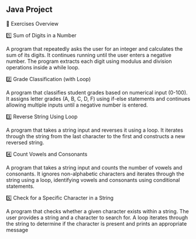## Java Project

📌 Exercises Overview

1️⃣ Sum of Digits in a Number

A program that repeatedly asks the user for an integer and calculates the sum of its digits. It continues running until the user enters a negative number. The program extracts each digit using modulus and division operations inside a while loop.

2️⃣ Grade Classification (with Loop)

A program that classifies student grades based on numerical input (0-100). It assigns letter grades (A, B, C, D, F) using if-else statements and continues allowing multiple inputs until a negative number is entered.

3️⃣ Reverse String Using Loop

A program that takes a string input and reverses it using a loop. It iterates through the string from the last character to the first and constructs a new reversed string.

4️⃣ Count Vowels and Consonants

A program that takes a string input and counts the number of vowels and consonants. It ignores non-alphabetic characters and iterates through the string using a loop, identifying vowels and consonants using conditional statements.

5️⃣ Check for a Specific Character in a String

A program that checks whether a given character exists within a string. The user provides a string and a character to search for. A loop iterates through the string to determine if the character is present and prints an appropriate message

